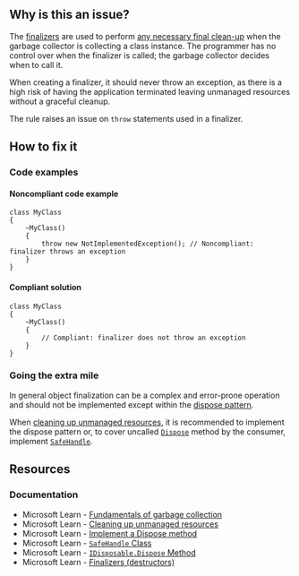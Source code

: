 ## Why is this an issue?
 
The [finalizers](https://learn.microsoft.com/en-us/dotnet/csharp/programming-guide/classes-and-structs/finalizers) are used to perform [any necessary final clean-up](https://learn.microsoft.com/en-us/dotnet/standard/garbage-collection/fundamentals#unmanaged-resources) when the garbage collector is collecting a class instance. The programmer has no control over when the finalizer is called; the garbage collector decides when to call it.
 
When creating a finalizer, it should never throw an exception, as there is a high risk of having the application terminated leaving unmanaged resources without a graceful cleanup.
 
The rule raises an issue on `throw` statements used in a finalizer.
 
## How to fix it
 
### Code examples
 
#### Noncompliant code example

    class MyClass
    {
        ~MyClass()
        {
            throw new NotImplementedException(); // Noncompliant: finalizer throws an exception
        }
    }

#### Compliant solution

    class MyClass
    {
        ~MyClass()
        {
            // Compliant: finalizer does not throw an exception
        }
    }

### Going the extra mile
 
In general object finalization can be a complex and error-prone operation and should not be implemented except within the [dispose pattern](https://learn.microsoft.com/en-us/dotnet/standard/garbage-collection/implementing-dispose).
 
When [cleaning up unmanaged resources](https://learn.microsoft.com/en-us/dotnet/standard/garbage-collection/unmanaged), it is recommended to implement the dispose pattern or, to cover uncalled [`Dispose`](https://learn.microsoft.com/en-us/dotnet/api/system.idisposable.dispose) method by the consumer, implement [`SafeHandle`](https://learn.microsoft.com/en-us/dotnet/api/system.runtime.interopservices.safehandle).
 
## Resources
 
### Documentation
 
- Microsoft Learn - [Fundamentals of garbage
  collection](https://learn.microsoft.com/en-us/dotnet/standard/garbage-collection/fundamentals)
- Microsoft Learn - [Cleaning up unmanaged resources](https://learn.microsoft.com/en-us/dotnet/standard/garbage-collection/unmanaged)
- Microsoft Learn - [Implement a Dispose
  method](https://learn.microsoft.com/en-us/dotnet/standard/garbage-collection/implementing-dispose)
- Microsoft Learn - [`SafeHandle`
  Class](https://learn.microsoft.com/en-us/dotnet/api/system.runtime.interopservices.safehandle)
- Microsoft Learn - [`IDisposable.Dispose` Method](https://learn.microsoft.com/en-us/dotnet/api/system.idisposable.dispose)
- Microsoft Learn - [Finalizers
  (destructors)](https://learn.microsoft.com/en-us/dotnet/csharp/programming-guide/classes-and-structs/finalizers)